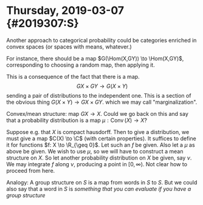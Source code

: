 Thursday, 2019-03-07 {#2019307:S}
====================

Another approach to categorical probability could be categories enriched
in convex spaces (or spaces with means, whatever.)

For instance, there should be a map $G(\Hom(X,GY)) \to \Hom(X,GY)$,
corresponding to choosing a random map, then applying it.

This is a consequence of the fact that there is a map.
$$GX \times GY \to G(X \times Y)$$ sending a pair of distributions to
the independent one. This is a section of the obvious thing
$G(X \times Y) \to GX \times GY$. which we may call "marginalization".

Convex/mean structure: map $GX \to X$. Could we go back on this and say
that a probability distribution is a map
$\mu: \operatorname{Conv}(X) \to X$?

Suppose e.g. that $X$ is compact hausdorff. Then to give a distribution,
we must give a map $C(X) \to \C$ (with certain properties). It suffices
to define it for functions $f: X \to \R_{\geq 0}$. Let such an $f$ be
given. Also let a $\mu$ as above be given. We wish to use $\mu$, so we
will have to construct a mean structure on $X$. So let another
probability distribution on $X$ be given, say $\nu$. We may integrate
$f$ along $\nu$, producing a point in $[0,\infty)$. Not clear how to
proceed from here.

Analogy: A group structure on $S$ is a map from words in $S$ to $S$. But
we could also say that a word in $S$ is *something that you can evaluate
if you have a group structure*
